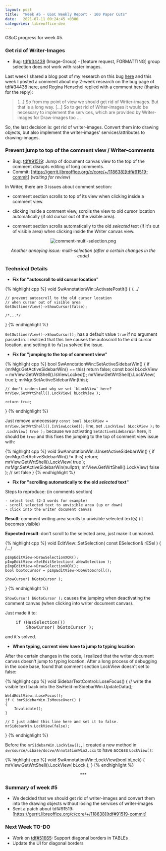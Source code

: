 ```yaml
---
layout: post
title:  "Week #5 - GSoC Weekly Report - 100 Paper Cuts"
date:   2021-07-11 09:24:45 +0300
categories: libreoffice-dev
---
```


GSoC progress for week #5.

### Get rid of Writer-Images

- Bug: [tdf#34438][tdf#34438] (Image-Group) - [feature request, FORMATTING] group selection does not work with raster images.

Last week I shared a blog post of my research on this bug [here][gsoc-w3-4] and this week I posted a comment about my 2-week research on the bug page of tdf#34438 [here][comment-me], and Regina Henschel replied with a comment [here][comment-regina] (thanks for the reply):

> [...] So from my point of view we should get rid of Writer-images. But that is a long way. [...] So to get rid of Writer-images it would be necessary to implement the services, which are provided by Writer-images for Draw-images too ...

So, the last decision is: get rid of writer-images. Convert them into drawing objects, but also implement the writer-images' services/attributes to drawing-images. 

### Prevent jump to top of the comment view / Writer-comments

- Bug: [tdf#91519][tdf#91519]: Jump of document canvas view to the top of the comment disrupts editing of long comments.
- Commit: [https://gerrit.libreoffice.org/c/core/+/118638][tdf#91519-commit] (_waiting for review_)

In Writer,
there are 3 issues about comment section:

- comment section scrolls to top of its view when clicking inside a comment view.

- clicking inside a comment view, scrolls the view to old cursor location automatically (if old cursor out of the visible area).

- comment section scrolls automatically to the old *selected* text (if it's out of visible area) when clicking inside the Writer canvas view.


<p align="center">
  <img src="../../../../folder/libreoffice-png/comment-multi-selection.png" alt="comment-multi-selection.png"/>
</p>

<p align="center">
    <i>Another annoying issue: multi-selection (after a certain changes in the code)</i>
</p>

### Technical Details

- <b>Fix for "autoscroll to old cursor location"</b>

{% highlight cpp %}
void SwAnnotationWin::ActivatePostIt()
{
    /*...*/

    // prevent autoscroll to the old cursor location
    // when cursor out of visible area
    GetOutlinerView()->ShowCursor(false);

    /*...*/
}
{% endhighlight %}

`GetOutlinerView()->ShowCursor();` has a default value `true` if no argument passed in. I realized that this line causes the autoscroll to the old cursor location, and setting it to `false` solved the issue.

- <b>Fix for "jumping to the top of comment view"</b>

{% highlight cpp %}
bool SwAnnotationWin::SetActiveSidebarWin()
{
    if (mrMgr.GetActiveSidebarWin() == this)
        return false;
    const bool bLockView = mrView.GetWrtShell().IsViewLocked();
    mrView.GetWrtShell().LockView( true );
    mrMgr.SetActiveSidebarWin(this);

    // don't understand why we set `bLockView` here?
    mrView.GetWrtShell().LockView( bLockView );
    
    return true;
}
{% endhighlight %}

Just remove unnecessary `const bool bLockView = mrView.GetWrtShell().IsViewLocked();` line, set `.LockView( bLockView );` to `.LockView( true );` because we activating `SetActiveSidebarWin` here, it should be `true` and this fixes the jumping to the top of comment view issue with:

{% highlight cpp %}
void SwAnnotationWin::UnsetActiveSidebarWin()
{
    if (mrMgr.GetActiveSidebarWin() != this)
        return;
    mrView.GetWrtShell().LockView( true );
    mrMgr.SetActiveSidebarWin(nullptr);
    mrView.GetWrtShell().LockView( false ); // set false
}
{% endhighlight %}

- <b>Fix for "scrolling automatically to the old *selected* text"</b>

Steps to reproduce: (in comments section)

    - select text (2-3 words for example)
    - scroll selected text to unvisible area (up or down)
    - click into the writer document canvas

**Result**: comment writing area scrolls to unvisible selected text(s) (it becomes visible)

**Expected result**: don't scroll to the selected area, just make it unmarked.

{% highlight cpp %}
void EditView::SetSelection( const ESelection& rESel )
{
    /*...*/

    pImpEditView->DrawSelectionXOR();
    pImpEditView->SetEditSelection( aNewSelection );
    pImpEditView->DrawSelectionXOR();
    bool bGotoCursor = pImpEditView->DoAutoScroll();

    ShowCursor( bGotoCursor );
}
{% endhighlight %}

`ShowCursor( bGotoCursor );` causes the jumping when deactivating the comment canvas (when clicking into writer document canvas).

Just made it to:
<pre>
    if (HasSelection())
        ShowCursor( bGotoCursor );
</pre>

and it's solved.

- <b>When typing, current view have to jump to typing location</b>

After the certain changes in the code, I realized that the writer document canvas doesn't jump to typing location. After a long process of debugging in the code base, found that comment section LockView doesn't set to false: 

{% highlight cpp %}
void SidebarTextControl::LoseFocus()
{
    // write the visible text back into the SwField
    mrSidebarWin.UpdateData();

    WeldEditView::LoseFocus();
    if ( !mrSidebarWin.IsMouseOver() )
    {
        Invalidate();
    }

    // I just added this line here and set it to false.
    mrSidebarWin.LockView(false);
}
{% endhighlight %}

Before the `mrSidebarWin.LockView();`, I created a new method in `sw/source/uibase/docvw/AnnotationWin2.cxx` to have access `LockView()`:

{% highlight cpp %}
void SwAnnotationWin::LockView(bool bLock)
{
    mrView.GetWrtShell().LockView( bLock );
}
{% endhighlight %}

<p align="center">
    ***
</p>

### Summary of week #5

- We decided that we should get rid of writer-images and convert them into the drawing objects without losing the services of writer-images
- Sent a patch about tdf#91519: [https://gerrit.libreoffice.org/c/core/+/118638][tdf#91519-commit]


### Next Week TO-DO

- Work on [tdf#51665][tdf#51665]: Support diagonal borders in TABLEs
- Update the UI for diagonal borders


[tdf#34438]: https://bugs.documentfoundation.org/show_bug.cgi?id=34438

[gsoc-w3-4]: https://bayramcicek.github.io/libreoffice-dev/2021/07/05/week-03-04-gsoc.html

[comment-me]: https://bugs.documentfoundation.org/show_bug.cgi?id=34438#c47

[comment-regina]: https://bugs.documentfoundation.org/show_bug.cgi?id=34438#c48

[tdf#91519]: https://bugs.documentfoundation.org/show_bug.cgi?id=91519

[tdf#91519-commit]: https://gerrit.libreoffice.org/c/core/+/118638

[tdf#51665]: https://bugs.documentfoundation.org/show_bug.cgi?id=51665